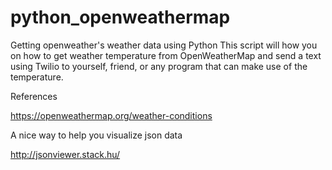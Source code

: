 # python_openweathermap
Getting openweather's weather data using Python
This script will how you on how to get weather temperature from OpenWeatherMap and send a text using Twilio to yourself, 
friend, or any program that can make use of the temperature. 

References

https://openweathermap.org/weather-conditions

A nice way to help you visualize json data

http://jsonviewer.stack.hu/




